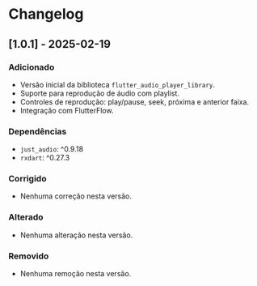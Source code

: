 # Changelog

## [1.0.1] - 2025-02-19

### Adicionado
- Versão inicial da biblioteca `flutter_audio_player_library`.
- Suporte para reprodução de áudio com playlist.
- Controles de reprodução: play/pause, seek, próxima e anterior faixa.
- Integração com FlutterFlow.

### Dependências
- `just_audio`: ^0.9.18
- `rxdart`: ^0.27.3

### Corrigido
- Nenhuma correção nesta versão.

### Alterado
- Nenhuma alteração nesta versão.

### Removido
- Nenhuma remoção nesta versão.
